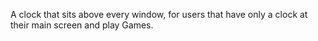 A clock that sits above every window, for users that have only a clock at their main screen and play Games.